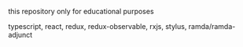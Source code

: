 this repository only for educational purposes

typescript, react, redux, redux-observable, rxjs, stylus, ramda/ramda-adjunct

